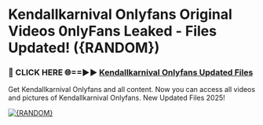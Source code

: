 # Kendallkarnival Onlyfans Original Videos 0nlyFans Leaked - Files Updated! ({RANDOM})

<h3>🔴 CLICK HERE 🌐==►► <a href="https://betterlinks.top/A2PfLJ" rel="nofollow">Kendallkarnival Onlyfans Updated Files</a></h3>

Get Kendallkarnival Onlyfans and all content. Now you can access all videos and pictures of Kendallkarnival Onlyfans. New Updated Files 2025!

[![{RANDOM}](https://i.imgur.com/ppqm5kG.gif)](https://betterlinks.top/A2PfLJ)